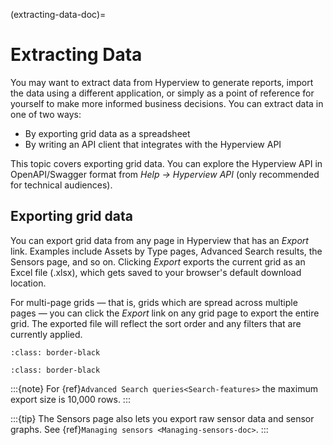 (extracting-data-doc)=

# Extracting Data

You may want to extract data from Hyperview to generate reports, import the data using a different application, or simply as a point of reference for yourself to make more informed business decisions. You can extract data in one of two ways:

- By exporting grid data as a spreadsheet
- By writing an API client that integrates with the Hyperview API

This topic covers exporting grid data. You can explore the Hyperview API in OpenAPI/Swagger format from *Help → Hyperview API* (only recommended for technical audiences).

## Exporting grid data

You can export grid data from any page in Hyperview that has an *Export* link. Examples include Assets by Type pages, Advanced Search results, the Sensors page, and so on. Clicking *Export* exports the current grid as an Excel file (.xlsx), which gets saved to your browser's default download location.

For multi-page grids — that is, grids which are spread across multiple pages — you can click the *Export* link on any grid page to export the entire grid. The exported file will reflect the sort order and any filters that are currently applied.

```{image} /using-hyperview/extracting-data/media/abt_export.png
:class: border-black
```

```{image} /using-hyperview/extracting-data/media/excel.png
:class: border-black
```

:::{note}
For {ref}`Advanced Search queries<Search-features>` the maximum export size is 10,000 rows.
:::

:::{tip}
The Sensors page also lets you export raw sensor data and sensor graphs. See {ref}`Managing sensors <Managing-sensors-doc>`.
:::
